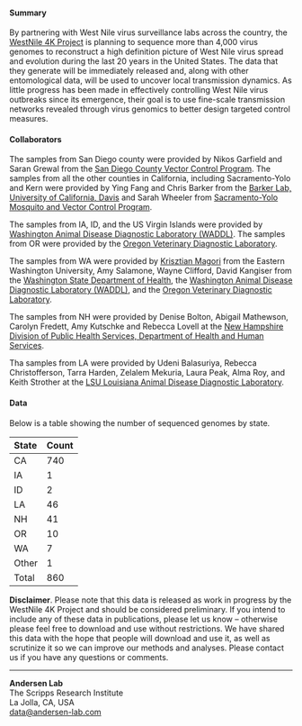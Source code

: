 #### Summary

By partnering with West Nile virus surveillance labs across the country, the [WestNile 4K Project](https://westnile4k.org/) is planning to sequence more than 4,000 virus genomes to reconstruct a high definition picture of West Nile virus spread and evolution during the last 20 years in the United States. The data that they generate will be immediately released and, along with other entomological data, will be used to uncover local transmission dynamics. As little progress has been made in effectively controlling West Nile virus outbreaks since its emergence, their goal is to use fine-scale transmission networks revealed through virus genomics to better design targeted control measures.

#### Collaborators

The samples from San Diego county were provided by Nikos Garfield and Saran Grewal from the [San Diego County Vector Control Program](https://www.sandiegocounty.gov/deh/pests/vector_disease.html). The samples from all the other counties in California, including Sacramento-Yolo and Kern were provided by Ying Fang and Chris Barker from the [Barker Lab, University of California, Davis](https://barkerlab.ucdavis.edu/) and Sarah Wheeler from [Sacramento-Yolo Mosquito and Vector Control Program](https://www.fightthebite.net/).

The samples from IA, ID, and the US Virgin Islands were provided by [Washington Animal Disease Diagnostic Laboratory (WADDL)](https://waddl.vetmed.wsu.edu/).
The samples from OR were provided by the [Oregon Veterinary Diagnostic Laboratory](https://vetmed.oregonstate.edu/diagnostic).

The samples from WA were provided by [Krisztian Magori](https://sites.ewu.edu/diseaseecology/krisztian-magori-phd/) from the Eastern Washington University, Amy Salamone, Wayne Clifford, David Kangiser from the [Washington State Department of Health](https://www.doh.wa.gov/), the [Washington Animal Disease Diagnostic Laboratory (WADDL)](https://waddl.vetmed.wsu.edu/), and the [Oregon Veterinary Diagnostic Laboratory](https://vetmed.oregonstate.edu/diagnostic).

The samples from NH were provided by Denise Bolton, Abigail Mathewson, Carolyn Fredett, Amy Kutschke and Rebecca Lovell at the [New Hampshire Division of Public Health Services, Department of Health and Human Services](https://www.dhhs.nh.gov/).

Tha samples from LA were provided by Udeni Balasuriya, Rebecca Christofferson, Tarra Harden, Zelalem Mekuria, Laura Peak, Alma Roy, and Keith Strother at the [LSU Louisiana Animal Disease Diagnostic Laboratory](https://www.lsu.edu/vetmed/laddl/).

#### Data
Below is a table showing the number of sequenced genomes by state.

| State | Count |
|:------|:------|
| CA    | 740   |
| IA    | 1     |
| ID    | 2     |
| LA    | 46    |
| NH    | 41    |
| OR    | 10    |
| WA    | 7     |
| Other | 1     |
| Total | 860   |


**Disclaimer**. Please note that this data is released as work in progress by the WestNile 4K Project and should be considered preliminary. If you intend to include any of these data in publications, please let us know – otherwise please feel free to download and use without restrictions. We have shared this data with the hope that people will download and use it, as well as scrutinize it so we can improve our methods and analyses. Please contact us if you have any questions or comments.

---
**Andersen Lab**  
The Scripps Research Institute  
La Jolla, CA, USA  
[data@andersen-lab.com](mailto:data@andersen-lab.com)
